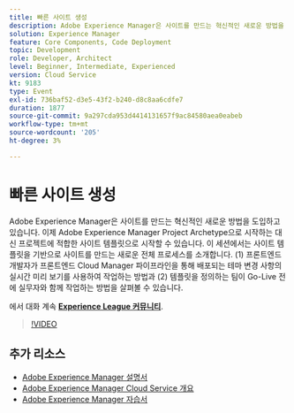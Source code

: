 ```yaml
---
title: 빠른 사이트 생성
description: Adobe Experience Manager은 사이트를 만드는 혁신적인 새로운 방법을 도입하고 있습니다. 이제 Adobe Experience Manager Project Archetype으로 시작하는 대신 프로젝트에 적합한 사이트 템플릿으로 시작할 수 있습니다. 이 세션에서는 사이트 템플릿을 기반으로 사이트를 만드는 새로운 전체 프로세스를 소개합니다. (1) 프론트엔드 개발자가 프론트엔드 Cloud Manager 파이프라인을 통해 배포되는 테마 변경 사항의 실시간 미리 보기를 사용하여 작업하는 방법과 (2) 템플릿을 정의하는 팀이 Go-Live 전에 실무자와 함께 작업하는 방법을 살펴볼 수 있습니다.
solution: Experience Manager
feature: Core Components, Code Deployment
topic: Development
role: Developer, Architect
level: Beginner, Intermediate, Experienced
version: Cloud Service
kt: 9183
type: Event
exl-id: 736baf52-d3e5-43f2-b240-d8c8aa6cdfe7
duration: 1877
source-git-commit: 9a297cda953d4414131657f9ac84580aea0eabeb
workflow-type: tm+mt
source-wordcount: '205'
ht-degree: 3%

---
```


# 빠른 사이트 생성

Adobe Experience Manager은 사이트를 만드는 혁신적인 새로운 방법을 도입하고 있습니다. 이제 Adobe Experience Manager Project Archetype으로 시작하는 대신 프로젝트에 적합한 사이트 템플릿으로 시작할 수 있습니다. 이 세션에서는 사이트 템플릿을 기반으로 사이트를 만드는 새로운 전체 프로세스를 소개합니다. (1) 프론트엔드 개발자가 프론트엔드 Cloud Manager 파이프라인을 통해 배포되는 테마 변경 사항의 실시간 미리 보기를 사용하여 작업하는 방법과 (2) 템플릿을 정의하는 팀이 Go-Live 전에 실무자와 함께 작업하는 방법을 살펴볼 수 있습니다.

에서 대화 계속 **[Experience League 커뮤니티](https://adobe.ly/2Y4sJMf)**.

>[!VIDEO](https://video.tv.adobe.com/v/337721/?quality=12&learn=on&hidetitle=true)

## 추가 리소스

- [Adobe Experience Manager 설명서](https://experienceleague.adobe.com/docs/experience-manager-cloud-service.html?lang=ko-KR)
- [Adobe Experience Manager Cloud Service 개요](https://experienceleague.adobe.com/docs/experience-manager-cloud-service/overview/home.html)
- [Adobe Experience Manager 자습서](https://experienceleague.adobe.com/docs/experience-manager-tutorials.html)
